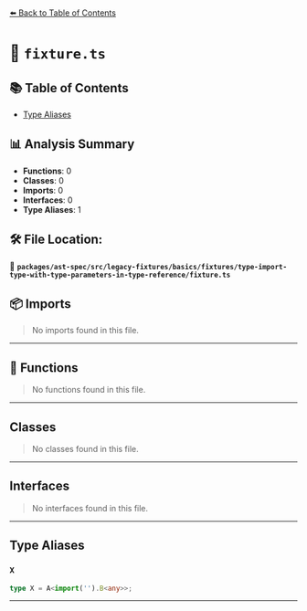 [⬅️ Back to Table of Contents](../../../../../../../index.md)

# 📄 `fixture.ts`

## 📚 Table of Contents

- [Type Aliases](#type-aliases)

## 📊 Analysis Summary

- **Functions**: 0
- **Classes**: 0
- **Imports**: 0
- **Interfaces**: 0
- **Type Aliases**: 1

## 🛠️ File Location:
📂 **`packages/ast-spec/src/legacy-fixtures/basics/fixtures/type-import-type-with-type-parameters-in-type-reference/fixture.ts`**

## 📦 Imports

> No imports found in this file.


---

## 🔧 Functions

> No functions found in this file.


---

## Classes

> No classes found in this file.


---

## Interfaces

> No interfaces found in this file.


---

## Type Aliases

### `X`

```ts
type X = A<import('').B<any>>;
```


---